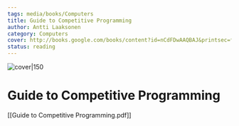 ```yaml
---
tags: media/books/Computers
title: Guide to Competitive Programming
author: Antti Laaksonen
category: Computers
cover: http://books.google.com/books/content?id=nCdFDwAAQBAJ&printsec=frontcover&img=1&zoom=1&edge=curl&source=gbs_api
status: reading
---
```


![cover|150](http://books.google.com/books/content?id=nCdFDwAAQBAJ&printsec=frontcover&img=1&zoom=1&edge=curl&source=gbs_api)

# Guide to Competitive Programming

[[Guide to Competitive Programming.pdf]]